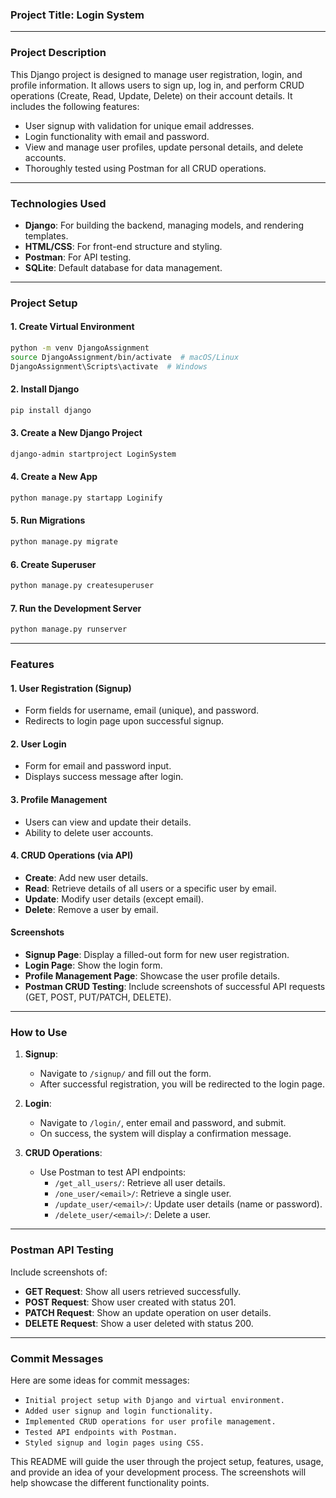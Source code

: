 ### Project Title: **Login System**

---

### **Project Description**
This Django project is designed to manage user registration, login, and profile information. It allows users to sign up, log in, and perform CRUD operations (Create, Read, Update, Delete) on their account details. It includes the following features:
- User signup with validation for unique email addresses.
- Login functionality with email and password.
- View and manage user profiles, update personal details, and delete accounts.
- Thoroughly tested using Postman for all CRUD operations.

---

### **Technologies Used**
- **Django**: For building the backend, managing models, and rendering templates.
- **HTML/CSS**: For front-end structure and styling.
- **Postman**: For API testing.
- **SQLite**: Default database for data management.

---

### **Project Setup**

#### **1. Create Virtual Environment**
```bash
python -m venv DjangoAssignment
source DjangoAssignment/bin/activate  # macOS/Linux
DjangoAssignment\Scripts\activate  # Windows
```

#### **2. Install Django**
```bash
pip install django
```

#### **3. Create a New Django Project**
```bash
django-admin startproject LoginSystem
```

#### **4. Create a New App**
```bash
python manage.py startapp Loginify
```

#### **5. Run Migrations**
```bash
python manage.py migrate
```

#### **6. Create Superuser**
```bash
python manage.py createsuperuser
```

#### **7. Run the Development Server**
```bash
python manage.py runserver
```

---

### **Features**

#### **1. User Registration (Signup)**
- Form fields for username, email (unique), and password.
- Redirects to login page upon successful signup.

#### **2. User Login**
- Form for email and password input.
- Displays success message after login.

#### **3. Profile Management**
- Users can view and update their details.
- Ability to delete user accounts.

#### **4. CRUD Operations (via API)**
- **Create**: Add new user details.
- **Read**: Retrieve details of all users or a specific user by email.
- **Update**: Modify user details (except email).
- **Delete**: Remove a user by email.

#### **Screenshots**
- **Signup Page**: Display a filled-out form for new user registration.
- **Login Page**: Show the login form.
- **Profile Management Page**: Showcase the user profile details.
- **Postman CRUD Testing**: Include screenshots of successful API requests (GET, POST, PUT/PATCH, DELETE).

---

### **How to Use**

1. **Signup**:
   - Navigate to `/signup/` and fill out the form.
   - After successful registration, you will be redirected to the login page.

2. **Login**:
   - Navigate to `/login/`, enter email and password, and submit.
   - On success, the system will display a confirmation message.

3. **CRUD Operations**:
   - Use Postman to test API endpoints:
     - `/get_all_users/`: Retrieve all user details.
     - `/one_user/<email>/`: Retrieve a single user.
     - `/update_user/<email>/`: Update user details (name or password).
     - `/delete_user/<email>/`: Delete a user.

---

### **Postman API Testing**
Include screenshots of:
- **GET Request**: Show all users retrieved successfully.
- **POST Request**: Show user created with status 201.
- **PATCH Request**: Show an update operation on user details.
- **DELETE Request**: Show a user deleted with status 200.

---

### **Commit Messages**
Here are some ideas for commit messages:
- `Initial project setup with Django and virtual environment.`
- `Added user signup and login functionality.`
- `Implemented CRUD operations for user profile management.`
- `Tested API endpoints with Postman.`
- `Styled signup and login pages using CSS.`

This README will guide the user through the project setup, features, usage, and provide an idea of your development process. The screenshots will help showcase the different functionality points.
